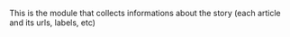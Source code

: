 This is the module that collects informations about the story (each article and its urls, labels, etc)

